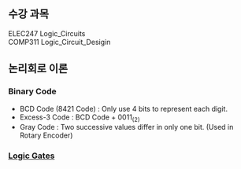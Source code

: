 ## 수강 과목
ELEC247 Logic_Circuits    
COMP311 Logic_Circuit_Desigin

## 논리회로 이론
### Binary Code
- BCD Code (8421 Code) : Only use 4 bits to represent each digit.
- Excess-3 Code : BCD Code + 0011<sub>(2)</sub>
- Gray Code : Two successive values differ in only one bit. (Used in Rotary Encoder)

### [Logic Gates](/2_Logic_Gate/)


